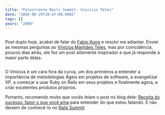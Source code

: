```yaml
---
title: "Palestrante Rails Summit: Vinicius Teles"
date: "2008-08-29T20:47:00.000Z"
tags: []
years: "2008"
---
```


<p></p>
<p></p>
<p><a href="https://www.locaweb.com.br/rails"><img src="https://s3.amazonaws.com/akitaonrails/assets/2008/8/1/468x60.gif" srcset="https://s3.amazonaws.com/akitaonrails/assets/2008/8/1/468x60.gif 2x" alt=""></a></p>
<p>Post duplo hoje, acabei de falar do <a href="https://www.akitaonrails.com/2008/8/29/palestrante-rails-summit-fabio-kung">Fabio Kung</a> e resolvi me adiantar. Enviei as mesmas perguntas ao <a href="https://www.improveit.com.br/">Vinicius Manhães Teles</a>, mas por coincidência, poucos dias atrás, ele fez um post altamente inspirador e que já responde a maior parte delas.</p>
<p style="text-align: center; margin: 3px"><a href="https://www.locaweb.com.br/railssummit"><img src="https://s3.amazonaws.com/akitaonrails/assets/2008/8/29/vinicius.jpg" srcset="https://s3.amazonaws.com/akitaonrails/assets/2008/8/29/vinicius.jpg 2x" alt=""></a></p>
<p>O Vinicius é um cara fora da curva, um dos primeiros a entender a importância de metodologias Ágeis em projetos de software, a evangelizar XP, a começar a usar Ruby on Rails em seus projetos e finalmente agora, a criar excelentes produtos próprios.</p>
<p>Portanto, recomendo muito que vocês leiam o post no blog dele: <a href="https://blog.improveit.com.br/articles/2008/08/27/receita-do-sucesso-fazer-o-que-voce-ama">Receita do sucesso: fazer o que você ama</a> para entender do que estou falando. E não deixem de conhecê-lo no <a href="https://www.locaweb.com.br/railssummit">Rails Summit</a></p>
<p></p>